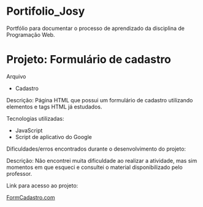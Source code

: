 # Portifolio_Josy
Portfólio para documentar o processo de  aprendizado da disciplina de Programação Web.
<h1> Projeto: Formulário de cadastro </h1>
Arquivo

<ul>
  <li>  Cadastro </li>
 </ul>
 
 Descrição: Página HTML que possui um formulário de cadastro utilizando elementos e tags HTML já estudados.
 
 Tecnologias utilizadas:
 <ul>
  <li> JavaScript </li>
  <li> Script de aplicativo do Google </li>
</ul>

Dificuldades/erros encontrados durante o desenvolvimento do projeto:

Descrição: Não encontrei muita dificuldade ao realizar a atividade, mas sim momentos em que esqueci e consultei o material disponibilizado pelo professor.

Link para acesso ao projeto:

<a href="https://script.google.com/macros/s/AKfycbze5HuHRmL3wBoA7tYpR3ETCN6VBcv60BeY6sk39JkfiQZJgymeG6M3MhvwSpP_RkFNzg/exec">FormCadastro.com</a>

